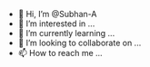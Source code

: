 - 👋 Hi, I’m @Subhan-A
- 👀 I’m interested in ...
- 🌱 I’m currently learning ...
- 💞️ I’m looking to collaborate on ...
- 📫 How to reach me ...

<!---
Subhan-A/Subhan-A is a ✨ special ✨ repository because its `README.md` (this file) appears on your GitHub profile.
You can click the Preview link to take a look  at your changes.
--->
